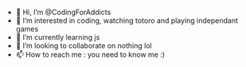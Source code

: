 - 👋 Hi, I’m @CodingForAddicts
- 👀 I’m interested in coding, watching totoro and playing independant games
- 🌱 I’m currently learning js
- 💞️ I’m looking to collaborate on nothing lol
- 📫 How to reach me : you need to know me :)

<!---
CodingForAddicts/CodingForAddicts is a ✨ special ✨ repository
--->

